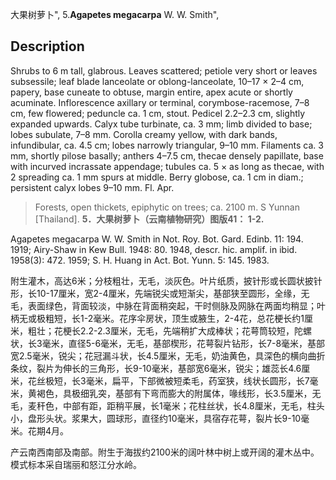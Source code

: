 大果树萝卜",
5.**Agapetes megacarpa** W. W. Smith",

## Description
Shrubs to 6 m tall, glabrous. Leaves scattered; petiole very short or leaves subsessile; leaf blade lanceolate or oblong-lanceolate, 10–17 × 2–4 cm, papery, base cuneate to obtuse, margin entire, apex acute or shortly acuminate. Inflorescence axillary or terminal, corymbose-racemose, 7–8 cm, few flowered; peduncle ca. 1 cm, stout. Pedicel 2.2–2.3 cm, slightly expanded upwards. Calyx tube turbinate, ca. 3 mm; limb divided to base; lobes subulate, 7–8 mm. Corolla creamy yellow, with dark bands, infundibular, ca. 4.5 cm; lobes narrowly triangular, 9–10 mm. Filaments ca. 3 mm, shortly pilose basally; anthers 4–7.5 cm, thecae densely papillate, base with incurved incrassate appendage; tubules ca. 5 × as long as thecae, with 2 spreading ca. 1 mm spurs at middle. Berry globose, ca. 1 cm in diam.; persistent calyx lobes 9–10 mm. Fl. Apr.

> Forests, open thickets, epiphytic on trees; ca. 2100 m. S Yunnan [Thailand].
**5．大果树萝卜（云南植物研究）图版41： 1-2.**

Agapetes megacarpa W. W. Smith in Not. Roy. Bot. Gard. Edinb. 11: 194. 1919; Airy-Shaw in Kew Bull. 1948: 80. 1948, descr. hic. amplif. in ibid. 1958(3): 472. 1959; S. H. Huang in Act. Bot. Yunn. 5: 145. 1983.

附生灌木，高达6米；分枝粗壮，无毛，淡灰色。叶片纸质，披针形或长圆状披针形，长10-17厘米，宽2-4厘米，先端锐尖或短渐尖，基部狭至圆形，全缘，无毛，表面绿色，背面较淡，中脉在背面稍突起，干时侧脉及网脉在两面均稍显；叶柄无或极粗短，长1-2毫米。花序伞房状，顶生或腋生，2-4花，总花梗长约1厘米，粗壮；花梗长2.2-2.3厘米，无毛，先端稍扩大成棒状；花萼筒较短，陀螺状，长3毫米，直径5-6毫米，无毛，基部楔形，花萼裂片钻形，长7-8毫米，基部宽2.5毫米，锐尖；花冠漏斗状，长4.5厘米，无毛，奶油黄色，具深色的横向曲折条纹，裂片为伸长的三角形，长9-10毫米，基部宽6毫米，锐尖；雄蕊长4.6厘米，花丝极短，长3毫米，扁平，下部微被短柔毛，药室狭，线状长圆形，长7毫米，黄褐色，具极细乳突，基部有下弯而膨大的附属体，喙线形，长3.5厘米，无毛，麦秆色，中部有距，距稍平展，长1毫米；花柱丝状，长4.8厘米，无毛，柱头小，盘形头状。浆果大，圆球形，直径约10毫米，具宿存花萼，裂片长9-10毫米。花期4月。

产云南西南部及南部。附生于海拔约2100米的阔叶林中树上或开阔的灌木丛中。模式标本采自瑞丽和怒江分水岭。
